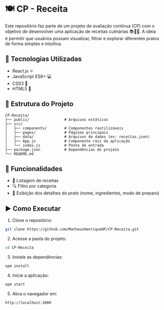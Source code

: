 # 🍽️ CP - Receita

Este repositório faz parte de um projeto de avaliação contínua (CP) com o objetivo de desenvolver uma aplicação de receitas culinárias 📚👨‍🍳. A ideia é permitir que usuários possam visualizar, filtrar e explorar diferentes pratos de forma simples e intuitiva.

## 🧪 Tecnologias Utilizadas
- React.js ⚛️
- JavaScript ES6+ 💻
- CSS3 🎨
- HTML5 🧱

## 📁 Estrutura do Projeto
```
CP-Receita/
├── public/                # Arquivos estáticos
├── src/
│   ├── components/        # Componentes reutilizáveis
│   ├── pages/             # Páginas principais
│   ├── data/              # Arquivos de dados (ex: receitas.json)
│   ├── App.js             # Componente raiz da aplicação
│   └── index.js           # Ponto de entrada
├── package.json           # Dependências do projeto
└── README.md
```

## 📸 Funcionalidades
- 🧾 Listagem de receitas
- 🔍 Filtro por categoria
- 🍲 Exibição dos detalhes do prato (nome, ingredientes, modo de preparo)

## ▶️ Como Executar
1. Clone o repositório:
```bash
git clone https://github.com/MatheusHenriqueNF/CP-Receita.git
```

2. Acesse a pasta do projeto:
```bash
cd CP-Receita
```

3. Instale as dependências:
```bash
npm install
```

4. Inicie a aplicação:
```bash
npm start
```

5. Abra o navegador em:
```
http://localhost:3000
```
